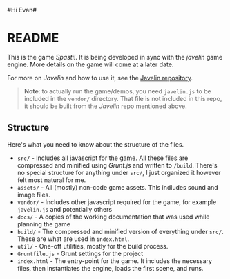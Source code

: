 #Hi Evan#
# README #

This is the game *Spasti!*. It is being developed in sync with the *javelin* game engine.  More details on the game will come at 
a later date.

For more on *Javelin* and how to use it, see the [Javelin repository](https://github.com/evillemez/javelin).

> **Note**: to actually run the game/demos, you need `javelin.js` to be included in the `vendor/` directory.  That file is not included in this repo, it should be built from the *Javelin* repo mentioned above.

## Structure ##

Here's what you need to know about the structure of the files.

* `src/` - Includes all javascript for the game.  All these files are compressed and minified using *Grunt.js* and written to `/build`.  There's no special structure for anything under `src/`, I just organized it however felt most natural for me.
* `assets/` - All (mostly) non-code game assets.  This indludes sound and image files.
* `vendor/` - Includes other javascript required for the game, for example `javelin.js` and potentially others
* `docs/` - A copies of the working documentation that was used while planning the game
* `build/` - The compressed and minified version of everything under `src/`.  These are what are used in `index.html`.
* `util/` - One-off utilities, mostly for the build process.
* `Gruntfile.js` - Grunt settings for the project
* `index.html` - The entry-point for the game.  It includes the necessary files, then instantiates the engine, loads the first scene, and runs.
